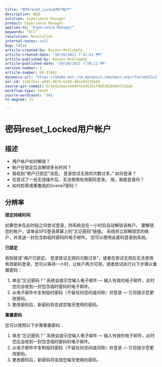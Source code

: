 ```yaml
---
title: "密码reset_Locked用户帐户"
description: 描述
solution: Experience Manager
product: Experience Manager
applies-to: "Experience Manager"
keywords: “KCS”
resolution: Resolution
internal-notes: null
bug: false
article-created-by: Roxann McGlumphy
article-created-date: "10/20/2021 7:41:51 PM"
article-published-by: Roxann McGlumphy
article-published-date: "10/20/2021 7:50:21 PM"
version-number: 1
article-number: KA-17462
dynamics-url: "https://adobe-ent.crm.dynamics.com/main.aspx?forceUCI=1&pagetype=entityrecord&etn=knowledgearticle&id=82867dbf-dd31-ec11-b6e5-000d3a5ba97a"
exl-id: 1241fb1c-a945-4675-b190-d0ce95228b69
source-git-commit: 0c3e421beca46d9fe1952b1f98538a50697216a0
workflow-type: tm+mt
source-wordcount: '341'
ht-degree: 1%

---
```


# 密码reset_Locked用户帐户

## 描述


- 用户帐户如何解锁？
- 帐户在锁定后会解锁多长时间？
- 我收到“用户已锁定”消息。 登录尝试无效的次数过多。” 如何登录？
- 在尝试了一些无效操作后，无法使用有效密码登录。 侯，我能登录吗？
- 如何检索或重置我的Scene7密码？



## 分辨率


<b>锁定持续时间</b>

如果您未在此时段之间尝试登录，则系统会在一小时后自动解锁该帐户。 要解锁您的帐户，请单击SPS登录屏幕上的“忘记密码”链接。 系统将立即解锁您的帐户，并发送一封包含新临时密码的电子邮件。 您可以使用此密码登录到系统。



<b>已锁定</b>

收到错误“用户已锁定。 登录尝试无效的次数过多”，或者在尝试无效后无法使用有效密码登录，您可以等待一小时，让帐户再次可用，或者尝试执行以下步骤以重置密码：
1. 单击“忘记密码？” 系统会提示您输入电子邮件 — 输入有效的电子邮件，此时您应会收到一封包含临时密码的电子邮件。
2. 从电子邮件中复制临时密码（不留任何空间或间隙）并登录 — 它将提示您更改密码。
3. 更改密码后，新密码将变成您每天使用的密码。

<b>重置密码</b>

您可以按照以下步骤重置密码：

1. 单击“忘记密码？” 系统会提示您输入电子邮件 — 输入有效的电子邮件，此时您应会收到一封包含临时密码的电子邮件。
2. 从电子邮件中复制临时密码（不留任何空间或间隙）并登录 — 它将提示您更改密码。
3. 更改密码后，新密码将变成您每天使用的密码。
